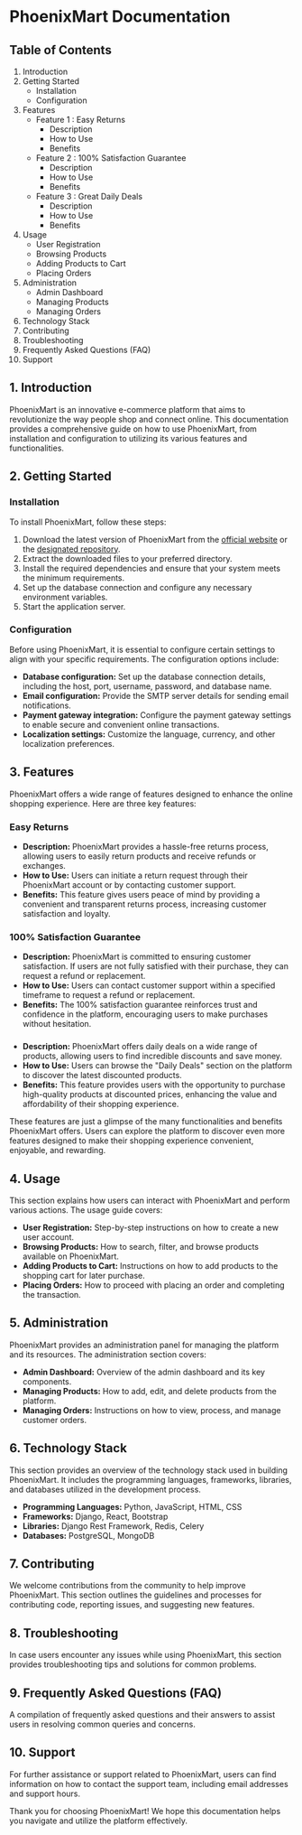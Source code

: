 
# PhoenixMart Documentation

## Table of Contents

1. Introduction
2. Getting Started
    * Installation
    * Configuration
3. Features
    * Feature 1 : Easy Returns
        * Description
        * How to Use
        * Benefits
    * Feature 2 : 100% Satisfaction Guarantee
        * Description
        * How to Use
        * Benefits
    * Feature 3 : Great Daily Deals
        * Description
        * How to Use
        * Benefits
4. Usage
    * User Registration
    * Browsing Products
    * Adding Products to Cart
    * Placing Orders
5. Administration
    * Admin Dashboard
    * Managing Products
    * Managing Orders
6. Technology Stack
7. Contributing
8. Troubleshooting
9. Frequently Asked Questions (FAQ)
10. Support

## 1. Introduction

PhoenixMart is an innovative e-commerce platform that aims to revolutionize the way people shop and connect online. This documentation provides a comprehensive guide on how to use PhoenixMart, from installation and configuration to utilizing its various features and functionalities.

## 2. Getting Started

### Installation

To install PhoenixMart, follow these steps:

1. Download the latest version of PhoenixMart from the [official website](https://phoenixmart.onrender.com) or the [designated repository](https://github.com/TNSQUAD/PhoenixMart/).
2. Extract the downloaded files to your preferred directory.
3. Install the required dependencies and ensure that your system meets the minimum requirements.
4. Set up the database connection and configure any necessary environment variables.
5. Start the application server.

### Configuration

Before using PhoenixMart, it is essential to configure certain settings to align with your specific requirements. The configuration options include:

* **Database configuration:** Set up the database connection details, including the host, port, username, password, and database name.
* **Email configuration:** Provide the SMTP server details for sending email notifications.
* **Payment gateway integration:** Configure the payment gateway settings to enable secure and convenient online transactions.
* **Localization settings:** Customize the language, currency, and other localization preferences.

## 3. Features

PhoenixMart offers a wide range of features designed to enhance the online shopping experience. Here are three key features:

### Easy Returns

* **Description:** PhoenixMart provides a hassle-free returns process, allowing users to easily return products and receive refunds or exchanges.
* **How to Use:** Users can initiate a return request through their PhoenixMart account or by contacting customer support.
* **Benefits:** This feature gives users peace of mind by providing a convenient and transparent returns process, increasing customer satisfaction and loyalty.

### 100% Satisfaction Guarantee

* **Description:** PhoenixMart is committed to ensuring customer satisfaction. If users are not fully satisfied with their purchase, they can request a refund or replacement.
* **How to Use:** Users can contact customer support within a specified timeframe to request a refund or replacement.
* **Benefits:** The 100% satisfaction guarantee reinforces trust and confidence in the platform, encouraging users to make purchases without hesitation.

### 

* **Description:** PhoenixMart offers daily deals on a wide range of products, allowing users to find incredible discounts and save money.
* **How to Use:** Users can browse the "Daily Deals" section on the platform to discover the latest discounted products.
* **Benefits:** This feature provides users with the opportunity to purchase high-quality products at discounted prices, enhancing the value and affordability of their shopping experience.

These features are just a glimpse of the many functionalities and benefits PhoenixMart offers. Users can explore the platform to discover even more features designed to make their shopping experience convenient, enjoyable, and rewarding.


## 4. Usage

This section explains how users can interact with PhoenixMart and perform various actions. The usage guide covers:

* **User Registration:** Step-by-step instructions on how to create a new user account.
* **Browsing Products:** How to search, filter, and browse products available on PhoenixMart.
* **Adding Products to Cart:** Instructions on how to add products to the shopping cart for later purchase.
* **Placing Orders:** How to proceed with placing an order and completing the transaction.

## 5. Administration

PhoenixMart provides an administration panel for managing the platform and its resources. The administration section covers:

* **Admin Dashboard:** Overview of the admin dashboard and its key components.
* **Managing Products:** How to add, edit, and delete products from the platform.
* **Managing Orders:** Instructions on how to view, process, and manage customer orders.

## 6. Technology Stack

This section provides an overview of the technology stack used in building PhoenixMart. It includes the programming languages, frameworks, libraries, and databases utilized in the development process.

* **Programming Languages:** Python, JavaScript, HTML, CSS
* **Frameworks:** Django, React, Bootstrap
* **Libraries:** Django Rest Framework, Redis, Celery
* **Databases:** PostgreSQL, MongoDB

## 7. Contributing

We welcome contributions from the community to help improve PhoenixMart. This section outlines the guidelines and processes for contributing code, reporting issues, and suggesting new features.

## 8. Troubleshooting

In case users encounter any issues while using PhoenixMart, this section provides troubleshooting tips and solutions for common problems.

## 9. Frequently Asked Questions (FAQ)

A compilation of frequently asked questions and their answers to assist users in resolving common queries and concerns.

## 10. Support

For further assistance or support related to PhoenixMart, users can find information on how to contact the support team, including email addresses and support hours.

Thank you for choosing PhoenixMart! We hope this documentation helps you navigate and utilize the platform effectively.
